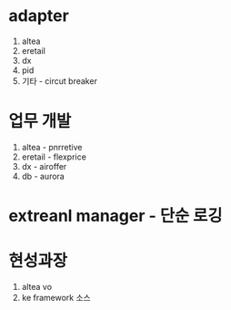 # adapter
1. altea
2. eretail
3. dx
4. pid
5. 기타 - circut breaker

# 업무 개발
1. altea - pnrretive
2. eretail - flexprice
3. dx - airoffer
4. db - aurora
# extreanl manager - 단순 로깅

# 현성과장
1. altea vo
2. ke framework 소스
